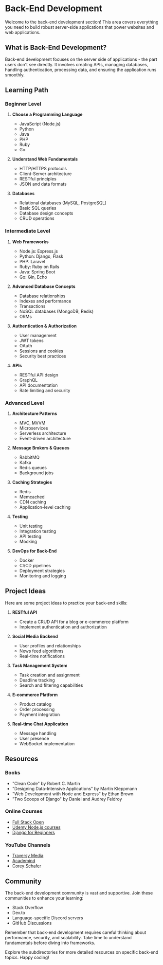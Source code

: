 # Back-End Development

Welcome to the back-end development section! This area covers everything you need to build robust server-side applications that power websites and web applications.

## What is Back-End Development?

Back-end development focuses on the server side of applications - the part users don't see directly. It involves creating APIs, managing databases, handling authentication, processing data, and ensuring the application runs smoothly.

## Learning Path

### Beginner Level

1. **Choose a Programming Language**
   - JavaScript (Node.js)
   - Python
   - Java
   - PHP
   - Ruby
   - Go

2. **Understand Web Fundamentals**
   - HTTP/HTTPS protocols
   - Client-Server architecture
   - RESTful principles
   - JSON and data formats

3. **Databases**
   - Relational databases (MySQL, PostgreSQL)
   - Basic SQL queries
   - Database design concepts
   - CRUD operations

### Intermediate Level

1. **Web Frameworks**
   - Node.js: Express.js
   - Python: Django, Flask
   - PHP: Laravel
   - Ruby: Ruby on Rails
   - Java: Spring Boot
   - Go: Gin, Echo

2. **Advanced Database Concepts**
   - Database relationships
   - Indexes and performance
   - Transactions
   - NoSQL databases (MongoDB, Redis)
   - ORMs

3. **Authentication & Authorization**
   - User management
   - JWT tokens
   - OAuth
   - Sessions and cookies
   - Security best practices

4. **APIs**
   - RESTful API design
   - GraphQL
   - API documentation
   - Rate limiting and security

### Advanced Level

1. **Architecture Patterns**
   - MVC, MVVM
   - Microservices
   - Serverless architecture
   - Event-driven architecture

2. **Message Brokers & Queues**
   - RabbitMQ
   - Kafka
   - Redis queues
   - Background jobs

3. **Caching Strategies**
   - Redis
   - Memcached
   - CDN caching
   - Application-level caching

4. **Testing**
   - Unit testing
   - Integration testing
   - API testing
   - Mocking

5. **DevOps for Back-End**
   - Docker
   - CI/CD pipelines
   - Deployment strategies
   - Monitoring and logging

## Project Ideas

Here are some project ideas to practice your back-end skills:

1. **RESTful API**
   - Create a CRUD API for a blog or e-commerce platform
   - Implement authentication and authorization

2. **Social Media Backend**
   - User profiles and relationships
   - News feed algorithms
   - Real-time notifications

3. **Task Management System**
   - Task creation and assignment
   - Deadline tracking
   - Search and filtering capabilities

4. **E-commerce Platform**
   - Product catalog
   - Order processing
   - Payment integration

5. **Real-time Chat Application**
   - Message handling
   - User presence
   - WebSocket implementation

## Resources

### Books
- "Clean Code" by Robert C. Martin
- "Designing Data-Intensive Applications" by Martin Kleppmann
- "Web Development with Node and Express" by Ethan Brown
- "Two Scoops of Django" by Daniel and Audrey Feldroy

### Online Courses
- [Full Stack Open](https://fullstackopen.com/)
- [Udemy Node.js courses](https://www.udemy.com/topic/nodejs/)
- [Django for Beginners](https://djangoforbeginners.com/)

### YouTube Channels
- [Traversy Media](https://www.youtube.com/user/TechGuyWeb)
- [Academind](https://www.youtube.com/c/Academind)
- [Corey Schafer](https://www.youtube.com/user/schafer5)

## Community

The back-end development community is vast and supportive. Join these communities to enhance your learning:

- Stack Overflow
- Dev.to
- Language-specific Discord servers
- GitHub Discussions

Remember that back-end development requires careful thinking about performance, security, and scalability. Take time to understand fundamentals before diving into frameworks.

Explore the subdirectories for more detailed resources on specific back-end topics. Happy coding!